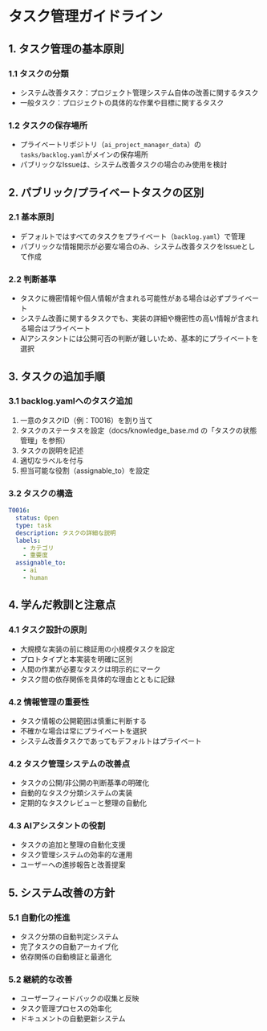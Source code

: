 # タスク管理ガイドライン

## 1. タスク管理の基本原則

### 1.1 タスクの分類
- システム改善タスク：プロジェクト管理システム自体の改善に関するタスク
- 一般タスク：プロジェクトの具体的な作業や目標に関するタスク

### 1.2 タスクの保存場所
- プライベートリポジトリ（`ai_project_manager_data`）の`tasks/backlog.yaml`がメインの保存場所
- パブリックなIssueは、システム改善タスクの場合のみ使用を検討

## 2. パブリック/プライベートタスクの区別

### 2.1 基本原則
- デフォルトではすべてのタスクをプライベート（`backlog.yaml`）で管理
- パブリックな情報開示が必要な場合のみ、システム改善タスクをIssueとして作成

### 2.2 判断基準
- タスクに機密情報や個人情報が含まれる可能性がある場合は必ずプライベート
- システム改善に関するタスクでも、実装の詳細や機密性の高い情報が含まれる場合はプライベート
- AIアシスタントには公開可否の判断が難しいため、基本的にプライベートを選択

## 3. タスクの追加手順

### 3.1 backlog.yamlへのタスク追加
1. 一意のタスクID（例：T0016）を割り当て
2. タスクのステータスを設定（docs/knowledge_base.md の「タスクの状態管理」を参照）
3. タスクの説明を記述
4. 適切なラベルを付与
5. 担当可能な役割（assignable_to）を設定

### 3.2 タスクの構造
```yaml
T0016:
  status: Open
  type: task
  description: タスクの詳細な説明
  labels:
    - カテゴリ
    - 重要度
  assignable_to:
    - ai
    - human
```

## 4. 学んだ教訓と注意点

### 4.1 タスク設計の原則
- 大規模な実装の前に検証用の小規模タスクを設定
- プロトタイプと本実装を明確に区別
- 人間の作業が必要なタスクは明示的にマーク
- タスク間の依存関係を具体的な理由とともに記録

### 4.2 情報管理の重要性
- タスク情報の公開範囲は慎重に判断する
- 不確かな場合は常にプライベートを選択
- システム改善タスクであってもデフォルトはプライベート

### 4.2 タスク管理システムの改善点
- タスクの公開/非公開の判断基準の明確化
- 自動的なタスク分類システムの実装
- 定期的なタスクレビューと整理の自動化

### 4.3 AIアシスタントの役割
- タスクの追加と整理の自動化支援
- タスク管理システムの効率的な運用
- ユーザーへの進捗報告と改善提案

## 5. システム改善の方針

### 5.1 自動化の推進
- タスク分類の自動判定システム
- 完了タスクの自動アーカイブ化
- 依存関係の自動検証と最適化

### 5.2 継続的な改善
- ユーザーフィードバックの収集と反映
- タスク管理プロセスの効率化
- ドキュメントの自動更新システム
